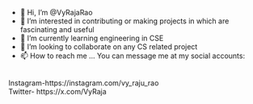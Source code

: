 - 👋 Hi, I’m @VyRajaRao
- 👀 I’m interested in contributing or making projects in which are fascinating and useful
- 🌱 I’m currently learning engineering in CSE
- 💞️ I’m looking to collaborate on any CS related project
- 📫 How to reach me ... You can message me at my social accounts:
<br>
Instagram-https://instagram.com/vy_raju_rao
<br>
Twitter- https://x.com/VyRaja

<!---
VyRajuRao/VyRajuRao is a ✨ special ✨ repository because its `README.md` (this file) appears on your GitHub profile.
You can click the Preview link to take a look at your changes.
--->

